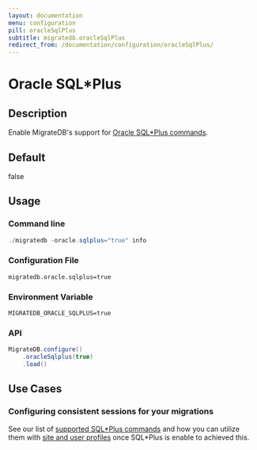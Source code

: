 ```yaml
---
layout: documentation
menu: configuration
pill: oracleSqlPlus
subtitle: migratedb.oracleSqlPlus
redirect_from: /documentation/configuration/oracleSqlPlus/
---
```


# Oracle SQL*Plus

## Description

Enable MigrateDB's support for [Oracle SQL*Plus commands](/documentation/database/oracle#sqlplus-commands).

## Default

false

## Usage

### Command line

```powershell
./migratedb -oracle.sqlplus="true" info
```

### Configuration File

```properties
migratedb.oracle.sqlplus=true
```

### Environment Variable

```properties
MIGRATEDB_ORACLE_SQLPLUS=true
```

### API

```java
MigrateDB.configure()
    .oracleSqlplus(true)
    .load()
```

## Use Cases

### Configuring consistent sessions for your migrations

See our list of [supported SQL\*Plus commands](/documentation/database/oracle#sqlplus-commands) and how you can utilize
them with [site and user profiles](/documentation/database/oracle#site-profiles-gloginsql--user-profiles-loginsql) once
SQL\*Plus is enable to achieved this.
